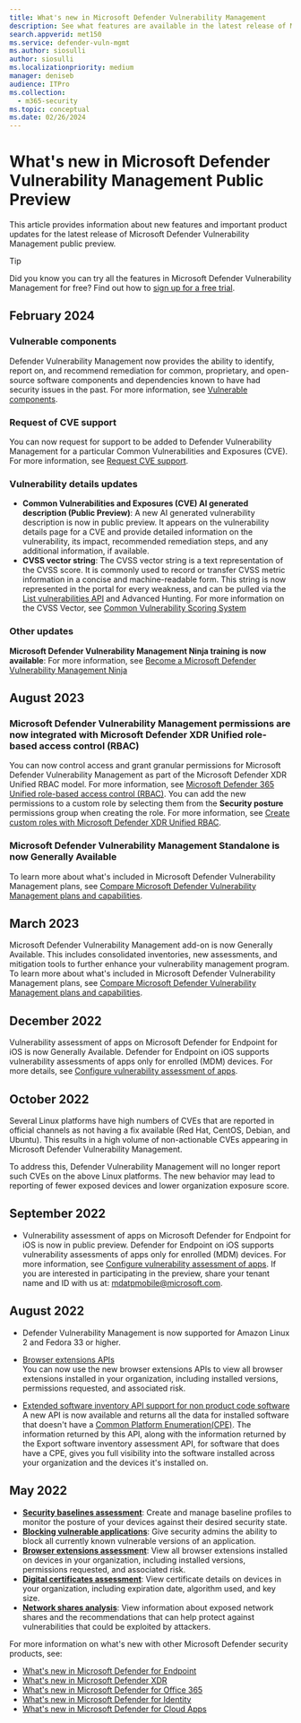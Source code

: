```yaml
---
title: What's new in Microsoft Defender Vulnerability Management
description: See what features are available in the latest release of Microsoft Defender for Vulnerability Management
search.appverid: met150
ms.service: defender-vuln-mgmt
ms.author: siosulli
author: siosulli
ms.localizationpriority: medium
manager: deniseb
audience: ITPro
ms.collection:
  - m365-security
ms.topic: conceptual
ms.date: 02/26/2024
---
```


# What's new in Microsoft Defender Vulnerability Management Public Preview

This article provides information about new features and important product updates for the latest release of Microsoft Defender Vulnerability Management public preview.

> [!TIP]
> Did you know you can try all the features in Microsoft Defender Vulnerability Management for free? Find out how to [sign up for a free trial](defender-vulnerability-management-trial.md).

## February 2024

### Vulnerable components

Defender Vulnerability Management now provides the ability to identify, report on, and recommend remediation for common, proprietary, and open-source software components and dependencies known to have had security issues in the past. For more information, see [Vulnerable components](tvm-vulnerable-components.md).

### Request of CVE support

You can now request for support to be added to Defender Vulnerability Management for a particular Common Vulnerabilities and Exposures (CVE). For more information, see [Request CVE support](tvm-weaknesses.md#request-cve-support).

### Vulnerability details updates

- **Common Vulnerabilities and Exposures (CVE) AI generated description (Public Preview)**: A new AI generated vulnerability description is now in public preview. It appears on the vulnerability details page for a CVE and provide detailed information on the vulnerability, its impact, recommended remediation steps, and any additional information, if available.
- **CVSS vector string**: The CVSS vector string is a text representation of the CVSS score. It is commonly used to record or transfer CVSS metric information in a concise and machine-readable form. This string is now represented in the portal for every weakness, and can be pulled via the [List vulnerabilities API](/defender-endpoint/api/get-all-vulnerabilities) and Advanced Hunting. For more information on the CVSS Vector, see [Common Vulnerability Scoring System](https://www.first.org/cvss/specification-document#:~:text=The%20Common%20Vulnerability%20Scoring%20System,Threat%2C%20Environmental%2C%20and%20Supplemental)

### Other updates

**Microsoft Defender Vulnerability Management Ninja training is now available**: For more information, see [Become a Microsoft Defender Vulnerability Management Ninja](https://techcommunity.microsoft.com/t5/microsoft-defender-vulnerability/become-a-microsoft-defender-vulnerability-management-ninja/ba-p/4003011)

## August 2023

<a name='microsoft-defender-vulnerability-management-permissions-are-now-integrated-with-microsoft-365-defender-unified-role-based-access-control-rbac'></a>

### Microsoft Defender Vulnerability Management permissions are now integrated with Microsoft Defender XDR Unified role-based access control (RBAC)

You can now control access and grant granular permissions for Microsoft Defender Vulnerability Management as part of the Microsoft Defender XDR Unified RBAC model. For more information, see [Microsoft Defender 365 Unified role-based access control (RBAC)](/defender-xdr/manage-rbac). You can add the new permissions to a custom role by selecting them from the **Security posture** permissions group when creating the role. For more information, see [Create custom roles with Microsoft Defender XDR Unified RBAC](/defender-xdr/create-custom-rbac-roles).

### Microsoft Defender Vulnerability Management Standalone is now Generally Available

To learn more about what's included in Microsoft Defender Vulnerability Management plans, see [Compare Microsoft Defender Vulnerability Management plans and capabilities](defender-vulnerability-management-capabilities.md).

## March 2023

Microsoft Defender Vulnerability Management add-on is now Generally Available. This includes consolidated inventories, new assessments, and mitigation tools to further enhance your vulnerability management program. To learn more about what's included in Microsoft Defender Vulnerability Management plans, see [Compare Microsoft Defender Vulnerability Management plans and capabilities](defender-vulnerability-management-capabilities.md).

## December 2022

Vulnerability assessment of apps on Microsoft Defender for Endpoint for iOS is now Generally Available. Defender for Endpoint on iOS supports vulnerability assessments of apps only for enrolled (MDM) devices. For more details,  see [Configure vulnerability assessment of apps](/defender-endpoint/ios-configure-features#configure-vulnerability-assessment-of-apps).

## October 2022

Several Linux platforms have high numbers of CVEs that are reported in official channels as not having a fix available (Red Hat, CentOS, Debian, and Ubuntu). This results in a high volume of non-actionable CVEs appearing in Microsoft Defender Vulnerability Management.

To address this, Defender Vulnerability Management will no longer report such CVEs on the above Linux platforms. The new behavior may lead to reporting of fewer exposed devices and lower organization exposure score.

## September 2022

- Vulnerability assessment of apps on Microsoft Defender for Endpoint for iOS is now in public preview. Defender for Endpoint on iOS supports vulnerability assessments of apps only for enrolled (MDM) devices. For more information, see [Configure vulnerability assessment of apps](/defender-endpoint/ios-configure-features#configure-vulnerability-assessment-of-apps). If you are interested in participating in the preview, share your tenant name and ID with us at: [mdatpmobile@microsoft.com](mailto:mdatpmobile@microsoft.com).

## August 2022

- Defender Vulnerability Management is now supported for Amazon Linux 2 and Fedora 33 or higher.

- [Browser extensions APIs](/defender-endpoint/api/get-assessment-browser-extensions) </br>
  You can now use the new browser extensions APIs to view all browser extensions installed in your organization, including installed versions, permissions requested,  and associated risk.

- [Extended software inventory API support for non product code software](/defender-endpoint/api/get-assessment-non-cpe-software-inventory) </br>
  A new API is now available and returns all the data for installed software that doesn't have a [Common Platform Enumeration(CPE)](https://nvd.nist.gov/products/cpe). The information returned by this API, along with the information returned by the Export software inventory assessment API, for software that does have a CPE, gives you full visibility into the software installed across your organization and the devices it's installed on.

## May 2022

- **[Security baselines assessment](tvm-security-baselines.md)**: Create and manage baseline profiles to monitor the posture of your devices against their desired security state.
- **[Blocking vulnerable applications](tvm-block-vuln-apps.md)**: Give security admins the ability to block all currently known vulnerable versions of an application.
- **[Browser extensions assessment](tvm-browser-extensions.md)**: View all browser extensions installed on devices in your organization, including installed versions, permissions requested, and associated risk.
- **[Digital certificates assessment](tvm-certificate-inventory.md)**: View certificate details on devices in your organization, including expiration date, algorithm used, and key size.
- **[Network shares analysis](tvm-network-share-assessment.md)**: View information about exposed network shares and the recommendations that can help protect against vulnerabilities that could be exploited by attackers.

For more information on what's new with other Microsoft Defender security products, see:

- [What's new in Microsoft Defender for Endpoint](/defender-endpoint/whats-new-in-microsoft-defender-endpoint)
- [What's new in Microsoft Defender XDR](/defender-xdr/whats-new)
- [What's new in Microsoft Defender for Office 365](/defender-office-365/defender-for-office-365-whats-new)
- [What's new in Microsoft Defender for Identity](/defender-for-identity/whats-new)
- [What's new in Microsoft Defender for Cloud Apps](/cloud-app-security/release-notes)
